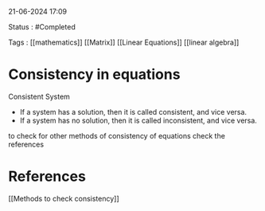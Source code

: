 
21-06-2024 17:09

Status : #Completed 

Tags : [[mathematics]] [[Matrix]] [[Linear Equations]] [[linear algebra]]

# Consistency in equations

Consistent System
- If a system has a solution, then it is called consistent, and vice versa.
- If a system has no solution, then it is called inconsistent, and vice versa.

to check for other methods of consistency of equations check the references
# References

[[Methods to check consistency]]

